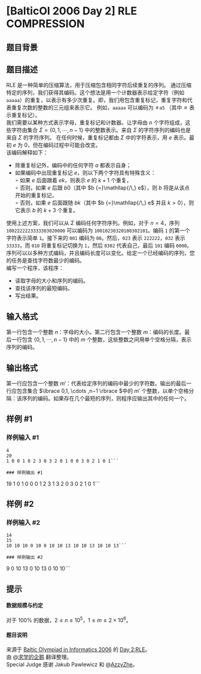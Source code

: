 # [BalticOI 2006 Day 2] RLE COMPRESSION

## 题目背景



## 题目描述

RLE 是一种简单的压缩算法，用于压缩包含相同字符后续重复的序列。 通过压缩特定的序列，我们获得其编码。这个想法是用一个计数器表示给定字符（例如 $\texttt{aaaaa}$）的重复，以表示有多少次重复。即，我们用包含重复标记，重复字符和代表重复次数的整数的三元组来表示它。 例如，$\texttt{aaaaa}$ 可以编码为 $\texttt{＃a5}$ （其中 $\texttt{＃}$ 表示重复标记）。  
我们需要以某种方式表示字母，重复标记和计数器。让字母由 $n$ 个字符组成，这些字符由集合 $\Sigma= \lbrace 0,1, \cdots ,n-1 \rbrace$ 中的整数表示。来自 $\Sigma$ 的字符序列的编码也是来自 $\Sigma$ 的字符序列。 在任何时候，重复标记都由 $\Sigma$ 中的字符表示，用 $e$ 表示。最初 $e$ 为 $0$，但在编码过程中可能会改变。  
该编码解释如下：  
- 除重复标记外，编码中的任何字符 $a$ 都表示自身；  
- 如果编码中出现重复标记 $e$，则以下两个字符具有特殊含义：  
   $\circ$ 如果 $e$ 后面跟着 $ek$，则表示 $e$ 的 $k+1$ 个重复，  
   $\circ$ 否则，如果 $e$ 后跟 $b0$（其中 $b {=}\mathllap{/\,} e$），则 $b$ 将是从该点开始的重复标记，  
   $\circ$ 否则，如果 $e$ 后面跟随 $bk$（其中 $b {=}\mathllap{/\,} e$ 并且 $k>0$），则它表示 $b$ 的 $k+3$ 个重复。  
  
使用上述方案，我们可以从 $\Sigma$ 编码任何字符序列。例如，对于 $n=4$，序列 $\texttt{1002222223333303020000}$ 可以编码为 $\texttt{10010230320100302101}$。编码 $\texttt{1}$ 的第一个字符表示简单 $\texttt{1}$。接下来的 $\texttt{001}$ 编码为 $\texttt{00}$。然后，$\texttt{023}$ 表示 $\texttt{222222}$，$\texttt{032}$ 表示 $\texttt{33333}$，而 $\texttt{010}$ 将重复标记切换为 $\texttt{1}$，然后 $\texttt{0302}$ 代表自己，最后 $\texttt{101}$ 编码 $\texttt{0000}$。  
序列可以以多种方式编码，并且编码长度可以变化。给定一个已经编码的序列，您的任务是查找字符数最少的编码。  
编写一个程序，该程序：  
- 读取字母的大小和序列的编码。  
- 查找该序列的最短编码。  
- 写出结果。

## 输入格式

第一行包含一个整数 $n$：字母的大小。第二行包含一个整数 $m$：编码的长度。最后一行包含 $\lbrace 0,1, \cdots ,n−1 \rbrace$ 中的 $m$ 个整数，这些整数之间用单个空格分隔，表示序列的编码。

## 输出格式

第一行应包含一个整数 $m'$：代表给定序列的编码中最少的字符数。输出的最后一行应包含集合 $\lbrace 0,1, \cdots ,n−1 \rbrace $中的 $m'$ 个整数，以单个空格分隔：该序列的编码。如果存在几个最短的序列，则程序应输出其中的任何一个。

## 样例 #1

### 样例输入 #1
```
4
20
1 0 0 1 0 2 3 0 3 2 0 1 0 0 3 0 2 1 0 1```

### 样例输出 #1

```
19
1 0 1 0 0 0 1 2 3 1 3 2 0 3 0 2 1 0 1```

## 样例 #2

### 样例输入 #2
```
14
15
10 10 10 0 10 0 10 10 13 10 10 13 10 10 13```

### 样例输出 #2

```
9
0 10 13 0 10 13 0 10 10```

## 提示

#### 数据规模与约定  
对于 $100 \%$ 的数据，$2 \le n \le 10^5$，$1 \le m \le 2×10^6$。
#### 题目说明  
来源于 [Baltic Olympiad in Informatics 2006](https://www.cs.helsinki.fi/group/boi2006/) 的 [Day 2:RLE](https://www.cs.helsinki.fi/group/boi2006/tasks/rle.pdf)。  
由 @[求学的企鹅](/user/271784) 翻译整理。  
Special Judge 感谢 Jakub Pawlewicz 和  @[AzzyZhe](/user/274209)。
